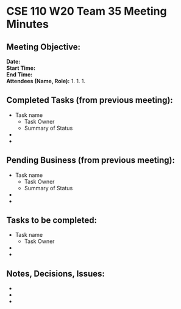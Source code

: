 # CSE 110 W20 Team 35 Meeting Minutes

## Meeting Objective:  



**Date:**  
**Start Time:**  
**End Time:**  
**Attendees (Name, Role):**
  1.
  1.
  1.


## Completed Tasks (from previous meeting):
  * Task name
    * Task Owner
    * Summary of Status
  *
  *


## Pending Business (from previous meeting):
  * Task name
    * Task Owner
    * Summary of Status
  *
  *
  

## Tasks to be completed: 
  * Task name
    * Task Owner
  *
  *


## Notes, Decisions, Issues: 
  *
  *
  *
  
